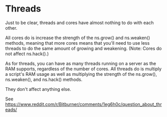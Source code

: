 # Threads

Just to be clear, threads and cores have almost nothing to do with each other.

All cores do is increase the strength of the ns.grow() and ns.weaken() methods, meaning that more cores means that you'll need to use less threads to do the same amount of growing and weakening. (Note: Cores do not affect ns.hack().)

As for threads, you can have as many threads running on a server as the RAM supports, regardless of the number of cores. All threads do is multiply a script's RAM usage as well as multiplying the strength of the ns.grow(), ns.weaken(), and ns.hack() methods.

They don't affect anything else.

See https://www.reddit.com/r/Bitburner/comments/1eg6h0c/question_about_threads/
